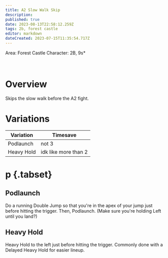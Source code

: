 ```yaml
---
title: A2 Slow Walk Skip
description: 
published: true
date: 2023-08-13T22:58:12.259Z
tags: 2b, forest castle
editor: markdown
dateCreated: 2023-07-15T11:35:54.717Z
---
```


Area: Forest Castle
Character: 2B, 9s*
<br>
<br>
<br>
# Overview
Skips the slow walk before the A2 fight.

# Variations
| Variation   | Timesave    |
| ----------- | ----------- |
| Podlaunch    	| not 3					|
| Heavy Hold  | idk like more than 2|

# p {.tabset}

## Podlaunch
Do a running Double Jump so that you're in  the apex of your jump just before hitting the trigger. Then, Podlaunch. (Make sure you're holding Left until you land?)

## Heavy Hold
Heavy Hold to the left just before hitting the trigger. Commonly done with a Delayed Heavy Hold for easier lineup.